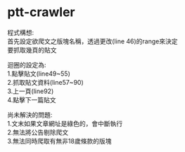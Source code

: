 # ptt-crawler

程式構想:<br>
首先設定欲爬文之版塊名稱，透過更改(line 46)的range來決定<br>
要抓取幾頁的貼文<br>

迴圈的設定為:<br>
1.點擊貼文(line49~55)<br>
2.抓取貼文資料(line57~90)<br>
3.上一頁(line92)<br>
4.點擊下一篇貼文<br>

尚未解決的問題:<br>
1.文末如果文章網址是綠色的，會中斷執行<br>
2.無法將公告剔除爬文<br>
3.無法同時爬取有無非18歲條款的版塊<br>

